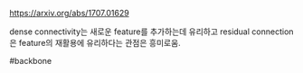 https://arxiv.org/abs/1707.01629

dense connectivity는 새로운 feature를 추가하는데 유리하고 residual connection은 feature의 재활용에 유리하다는 관점은 흥미로움.

#backbone